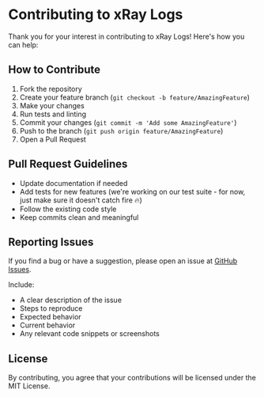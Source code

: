 # Contributing to xRay Logs

Thank you for your interest in contributing to xRay Logs! Here's how you can help:

## How to Contribute

1. Fork the repository
2. Create your feature branch (`git checkout -b feature/AmazingFeature`)
3. Make your changes
4. Run tests and linting
5. Commit your changes (`git commit -m 'Add some AmazingFeature'`)
6. Push to the branch (`git push origin feature/AmazingFeature`)
7. Open a Pull Request

## Pull Request Guidelines

- Update documentation if needed
- Add tests for new features (we're working on our test suite - for now, just make sure it doesn't catch fire 🔥)
- Follow the existing code style
- Keep commits clean and meaningful

## Reporting Issues

If you find a bug or have a suggestion, please open an issue at [GitHub Issues](https://github.com/XRay-Log/xRay/issues).

Include:
- A clear description of the issue
- Steps to reproduce
- Expected behavior
- Current behavior
- Any relevant code snippets or screenshots

## License

By contributing, you agree that your contributions will be licensed under the MIT License.
